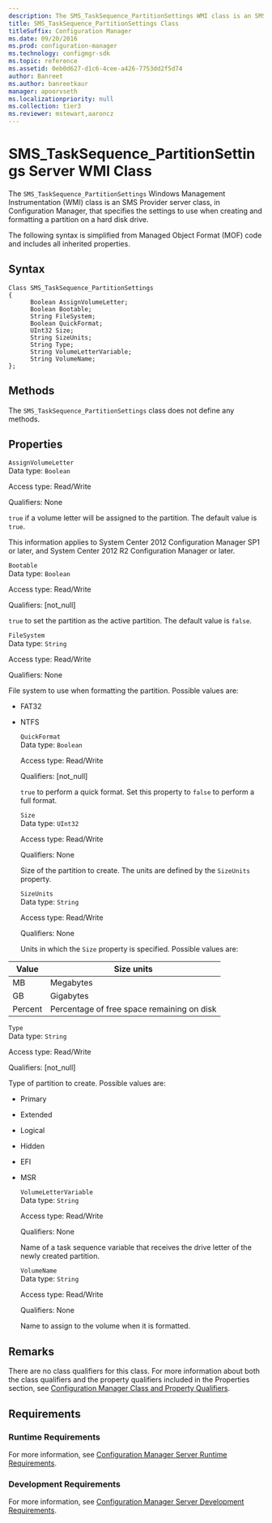 ```yaml
---
description: The SMS_TaskSequence_PartitionSettings WMI class is an SMS Provider server class, in Configuration Manager, that specifies the settings to use when creating and formatting a partition on a hard drive.
title: SMS_TaskSequence_PartitionSettings Class
titleSuffix: Configuration Manager
ms.date: 09/20/2016
ms.prod: configuration-manager
ms.technology: configmgr-sdk
ms.topic: reference
ms.assetid: 0eb0d627-d1c6-4cee-a426-7753dd2f5d74
author: Banreet
ms.author: banreetkaur
manager: apoorvseth
ms.localizationpriority: null
ms.collection: tier3
ms.reviewer: mstewart,aaroncz 
---
```

# SMS_TaskSequence_PartitionSettings Server WMI Class
The `SMS_TaskSequence_PartitionSettings` Windows Management Instrumentation (WMI) class is an SMS Provider server class, in Configuration Manager, that specifies the settings to use when creating and formatting a partition on a hard disk drive.  

 The following syntax is simplified from Managed Object Format (MOF) code and includes all inherited properties.  

## Syntax  

```  
Class SMS_TaskSequence_PartitionSettings  
{  
      Boolean AssignVolumeLetter;  
      Boolean Bootable;  
      String FileSystem;  
      Boolean QuickFormat;  
      UInt32 Size;  
      String SizeUnits;  
      String Type;  
      String VolumeLetterVariable;  
      String VolumeName;  
};  
```  

## Methods  
 The `SMS_TaskSequence_PartitionSettings` class does not define any methods.  

## Properties  
 `AssignVolumeLetter`  
 Data type: `Boolean`  

 Access type: Read/Write  

 Qualifiers: None  

 `true` if a volume letter will be assigned to the partition. The default value is `true`.  

 This information applies to System Center 2012 Configuration Manager SP1 or later, and System Center 2012 R2 Configuration Manager or later.  

 `Bootable`  
 Data type: `Boolean`  

 Access type: Read/Write  

 Qualifiers: [not_null]  

 `true` to set the partition as the active partition. The default value is `false`.  

 `FileSystem`  
 Data type: `String`  

 Access type: Read/Write  

 Qualifiers: None  

 File system to use when formatting the partition. Possible values are:  

- FAT32  

- NTFS  

  `QuickFormat`  
  Data type: `Boolean`  

  Access type: Read/Write  

  Qualifiers: [not_null]  

  `true` to perform a quick format. Set this property to `false` to perform a full format.  

  `Size`  
  Data type: `UInt32`  

  Access type: Read/Write  

  Qualifiers: None  

  Size of the partition to create. The units are defined by the `SizeUnits` property.  

  `SizeUnits`  
  Data type: `String`  

  Access type: Read/Write  

  Qualifiers: None  

  Units in which the `Size` property is specified. Possible values are:  

| Value | Size units |  
| ----- | ---------- |  
|MB|Megabytes|  
|GB|Gigabytes|  
|Percent|Percentage of free space remaining on disk|  

 `Type`  
 Data type: `String`  

 Access type: Read/Write  

 Qualifiers: [not_null]  

 Type of partition to create. Possible values are:  

- Primary  

- Extended  

- Logical  

- Hidden  

- EFI  

- MSR  

  `VolumeLetterVariable`  
  Data type: `String`  

  Access type: Read/Write  

  Qualifiers: None  

  Name of a task sequence variable that receives the drive letter of the newly created partition.  

  `VolumeName`  
  Data type: `String`  

  Access type: Read/Write  

  Qualifiers: None  

  Name to assign to the volume when it is formatted.  

## Remarks  
 There are no class qualifiers for this class. For more information about both the class qualifiers and the property qualifiers included in the Properties section, see [Configuration Manager Class and Property Qualifiers](../../../develop/reference/misc/class-and-property-qualifiers.md).  

## Requirements  

### Runtime Requirements  
 For more information, see [Configuration Manager Server Runtime Requirements](../../../develop/core/reqs/server-runtime-requirements.md).  

### Development Requirements  
 For more information, see [Configuration Manager Server Development Requirements](../../../develop/core/reqs/server-development-requirements.md).  
